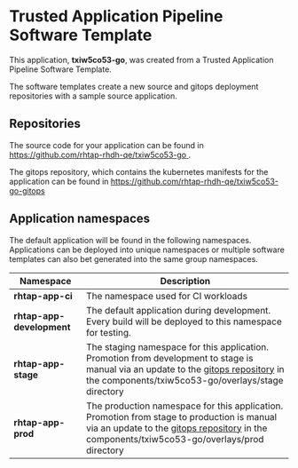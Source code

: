 # Trusted Application Pipeline Software Template

This application, **txiw5co53-go**, was created from a Trusted Application Pipeline Software Template.

The software templates create a new source and gitops deployment repositories with a sample source application. 

## Repositories

The source code for your application can be found in [https://github.com/rhtap-rhdh-qe/txiw5co53-go ](https://github.com/rhtap-rhdh-qe/txiw5co53-go ).
 
The gitops repository, which contains the kubernetes manifests for the application can be found in 
[https://github.com/rhtap-rhdh-qe/txiw5co53-go-gitops ](https://github.com/rhtap-rhdh-qe/txiw5co53-go-gitops ) 

## Application namespaces 

The default application will be found in the following namespaces. Applications can be deployed into unique namespaces or multiple software templates can also bet generated into the same group namespaces.  

|  Namespace   |  Description   |  
| -------- | -------- |
| **rhtap-app-ci** | The namespace used for CI workloads |
| **rhtap-app-development** | The default application during development. Every build will be deployed to this namespace for testing. |
| **rhtap-app-stage** | The staging namespace for this application. Promotion from development to stage is manual via an update to the [gitops repository](https://github.com/rhtap-rhdh-qe/txiw5co53-go-gitops ) in the components/txiw5co53-go/overlays/stage directory |
| **rhtap-app-prod** | The production namespace for this application. Promotion from stage to production is manual via an update to the [gitops repository](https://github.com/rhtap-rhdh-qe/txiw5co53-go-gitops ) in the components/txiw5co53-go/overlays/prod directory |